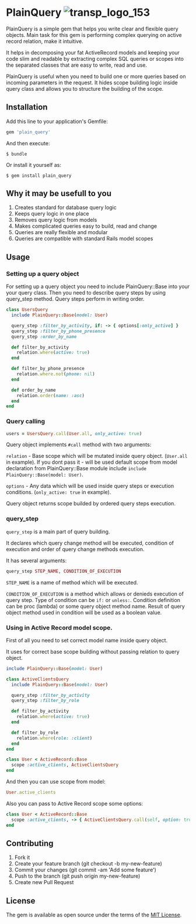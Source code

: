 # PlainQuery ![transp_logo_153](https://user-images.githubusercontent.com/95882437/189980991-9417395b-ff94-4480-89a5-bb97c9aaf8ca.png)

PlainQuery is a simple gem that helps you write clear and flexible query objects.
Main task for this gem is performing complex querying on active record relation, make it intuitive.

It helps in decomposing your fat ActiveRecord models and keeping your code slim and readable by extracting complex SQL queries or scopes into the separated classes that are easy to write, read and use.

PlainQuery is useful when you need to build one or more queries based on incoming parameters in the request. It hides scope building logic inside query class and allows you to structure the building of the scope.
## Installation

Add this line to your application's Gemfile:

```ruby
gem 'plain_query'
```

And then execute:

    $ bundle

Or install it yourself as:

    $ gem install plain_query

## Why it may be usefull to you
1. Creates standard for database query logic
2. Keeps query logic in one place
3. Removes query logic from models
4. Makes complicated queries easy to build, read and change
5. Queries are really flexible and modular
6. Queries are compatible with standard Rails model scopes

## Usage
### Setting up a query object
For setting up a query object you need to include PlainQuery::Base into your your query class.
Then you need to describe query steps by using query_step method.
Query steps perform in writing order.

```rb
class UsersQuery
  include PlainQuery::Base(model: User)

  query_step :filter_by_activity, if: -> { options[:only_active] }
  query_step :filter_by_phone_presence
  query_step :order_by_name

  def filter_by_activity
    relation.where(active: true)
  end

  def filter_by_phone_presence
    relation.where.not(phone: nil)
  end

  def order_by_name
    relation.order(name: :asc)
  end
end
```

### Query calling

```rb
users = UsersQuery.call(User.all, only_active: true)
```

Query object implements `#call` method with two arguments:

`relation` - Base scope which will be mutated inside query object. (`User.all` in example).
If you dont pass it - will be used default scope from model declaration from PlainQuery::Base module include `include PlainQuery::Base(model: User)`.

`options` - Any data which will be used inside query steps or execution conditions. (`only_active: true` in example).

Query object returns scope builded by ordered query steps execution.

### query_step
`query_step` is a main part of query building.

It declares which query change method will be executed, condition of execution and order of query change methods execution.

It has several arguments:

```rb
query_step STEP_NAME, CONDITION_OF_EXECUTION
```

`STEP_NAME` is a name of method which will be executed.

`CONDITION_OF_EXECUTION` is a method which allows or denieds execution of query step.
Type of condition can be `if:` or `unless:`. Condition definition can be proc (lambda) or some query object method name. Result of query object method used in condition will be used as a boolean value.

### Using in Active Record model scope.
First of all you need to set correct model name inside query object.

It uses for correct base scope building without passing relation to query object.

```rb
include PlainQuery::Base(model: User)
```

```rb
class ActiveClientsQuery
  include PlainQuery::Base(model: User)

  query_step :filter_by_activity
  query_step :filter_by_role

  def filter_by_activity
    relation.where(active: true)
  end

  def filter_by_role
    relation.where(role: :client)
  end
end
```

```rb
class User < ActiveRecord::Base
  scope :active_clients, ActiveClientsQuery
end
```

And then you can use scope from model:

```rb
User.active_clients
```

Also you can pass to Active Record scope some options:

```rb
class User < ActiveRecord::Base
  scope :active_clients, -> { ActiveClientsQuery.call(self, option: true) }
end
```

## Contributing

1. Fork it
2. Create your feature branch (git checkout -b my-new-feature)
3. Commit your changes (git commit -am 'Add some feature')
4. Push to the branch (git push origin my-new-feature)
5. Create new Pull Request

## License

The gem is available as open source under the terms of the [MIT License](https://opensource.org/licenses/MIT).
